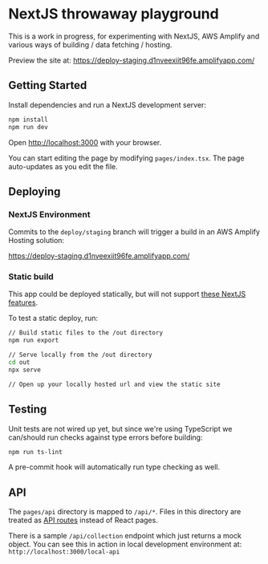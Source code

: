 # NextJS throwaway playground

This is a work in progress, for experimenting with NextJS, AWS Amplify and various ways of building / data fetching / hosting.

Preview the site at: https://deploy-staging.d1nveexiit96fe.amplifyapp.com/

## Getting Started

Install dependencies and run a NextJS development server:

```bash
npm install
npm run dev
```

Open [http://localhost:3000](http://localhost:3000) with your browser.

You can start editing the page by modifying `pages/index.tsx`. The page auto-updates as you edit the file.

## Deploying

### NextJS Environment

Commits to the `deploy/staging` branch will trigger a build in an AWS Amplify Hosting solution:

https://deploy-staging.d1nveexiit96fe.amplifyapp.com/

### Static build

This app could be deployed statically, but will not support [these NextJS features](https://nextjs.org/docs/advanced-features/static-html-export#unsupported-features).

To test a static deploy, run:

```bash
// Build static files to the /out directory
npm run export

// Serve locally from the /out directory
cd out
npx serve

// Open up your locally hosted url and view the static site

```

## Testing

Unit tests are not wired up yet, but since we're using TypeScript we can/should run checks against type errors before building:

```bash
npm run ts-lint
```

A pre-commit hook will automatically run type checking as well.

## API

The `pages/api` directory is mapped to `/api/*`. Files in this directory are treated as [API routes](https://nextjs.org/docs/api-routes/introduction) instead of React pages.

There is a sample `/api/collection` endpoint which just returns a mock object. You can see this in action in local development environment at: `http://localhost:3000/local-api`
